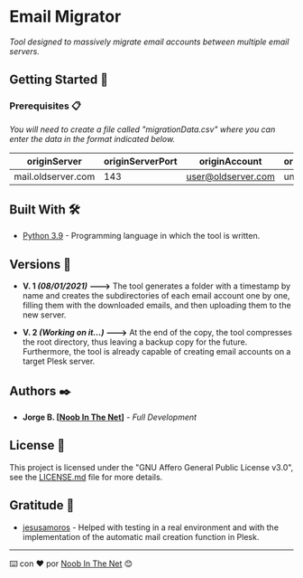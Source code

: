 # Email Migrator

_Tool designed to massively migrate email accounts between multiple email servers._

## Getting Started 🚀

### Prerequisites 📋

_You will need to create a file called "migrationData.csv" where you can enter the data in the format indicated below._

| originServer       | originServerPort | originAccount      | originAccountPasswd | destinationServer  | destinationServerPort | destinationAccount | destinationAccountPasswd |
|--------------------|------------------|--------------------|---------------------|--------------------|-----------------------|--------------------|--------------------------|
| mail.oldserver.com | 143              | user@oldserver.com | unsafepasswd1234    | mail.newserver.com | 993                   | user@newserver.com | SuperSafePasswd1324%     |


## Built With 🛠️

* [Python 3.9](http://www.dropwizard.io/1.0.2/docs/) - Programming language in which the tool is written.

## Versions 📌

* **V. 1 _(08/01/2021)_ --->** The tool generates a folder with a timestamp by name and creates the subdirectories of each email account one by one, filling them with the downloaded emails, and then uploading them to the new server.

* **V. 2 _(Working on it...)_ --->** At the end of the copy, the tool compresses the root directory, thus leaving a backup copy for the future. Furthermore, the tool is already capable of creating email accounts on a target Plesk server.

## Authors ✒️

* **Jorge B. [[Noob In The Net](https://github.com/noobinthenet)]** - *Full Development*

## License 📄

This project is licensed under the "GNU Affero General Public License v3.0", see the [LICENSE.md](LICENSE.md) file for more details.

## Gratitude 🎁

* [jesusamoros](https://github.com/jesusamoros) - Helped with testing in a real environment and with the implementation of the automatic mail creation function in Plesk.

---
⌨️ con ❤️ por [Noob In The Net](https://github.com/Villanuevand) 😊
